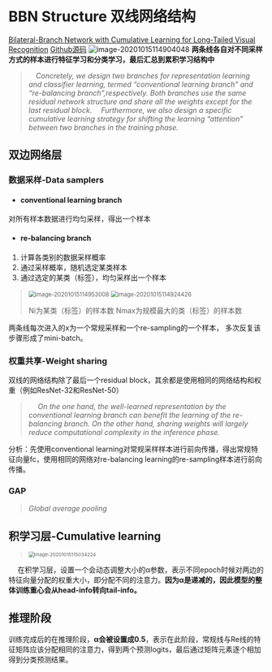 # BBN Structure 双线网络结构
[ Bilateral-Branch Network with Cumulative Learning for Long-Tailed Visual Recognition]()
[Github源码]( https://github.com/Megvii-Nanjing/BBN)
![image-20201015114904048](C:\Users\Sangfor\AppData\Roaming\Typora\typora-user-images\image-20201015114904048.png)
__两条线各自对不同采样方式的样本进行特征学习和分类学习，最后汇总到累积学习结构中__

>&emsp;_Concretely, we design two branches for representation learning and classifier learning, termed “conventional learning branch” and “re-balancing branch”,respectively. Both branches use the same residual network structure and share all the weights except for the last residual block. 
>&emsp;Furthermore, we also design a specific cumulative learning strategy for shifting the learning “attention” between two branches in the training phase._




## 双边网络层
### 数据采样-Data samplers
+ #### conventional learning branch
对所有样本数据进行均匀采样，得出一个样本
+ #### re-balancing branch
1. 计算各类别的数据采样概率
2. 通过采样概率，随机选定某类样本
3. 通过选定的某类（标签），均匀采样出一个样本

> <img src="C:\Users\Sangfor\AppData\Roaming\Typora\typora-user-images\image-20201015114953008.png" alt="image-20201015114953008" style="zoom:80%;" />
>
> <img src="C:\Users\Sangfor\AppData\Roaming\Typora\typora-user-images\image-20201015114924426.png" alt="image-20201015114924426" style="zoom:80%;" />
>
> Ni为某类（标签）的样本数
> Nmax为规模最大的类（标签）的样本数

两条线每次进入的x为一个常规采样和一个re-sampling的一个样本，
多次反复该步骤形成了mini-batch。

### 权重共享-Weight sharing
双线的网络结构除了最后一个residual block，其余都是使用相同的网络结构和权重（例如ResNet-32和ResNet-50）
>&emsp; _On the one hand, the well-learned representation by the conventional learning branch can benefit the learning of the re-balancing branch. On the other hand, sharing weights will largely reduce computational complexity in the inference phase._

分析：先使用conventional learning对常规采样样本进行前向传播，得出常规特征向量fc，使用相同的网络对re-balancing learning的re-sampling样本进行前向传播。
### GAP
> *Global average pooling*

## 积学习层-Cumulative learning

><img src="C:\Users\Sangfor\AppData\Roaming\Typora\typora-user-images\image-20201015115034224.png" alt="image-20201015115034224" style="zoom: 67%;" />

&emsp; 在积学习层，设置一个会动态调整大小的α参数，表示不同epoch时候对两边的特征向量分配的权重大小，即分配不同的注意力。**因为α是递减的，因此模型的整体训练重心会从head-info转向tail-info。**

## 推理阶段
  训练完成后的在推理阶段，**α会被设置成0.5**，表示在此阶段，常规线与Re线的特征矩阵应该分配相同的注意力，得到两个预测logits，最后通过矩阵元素逐个相加得到分类预测结果。